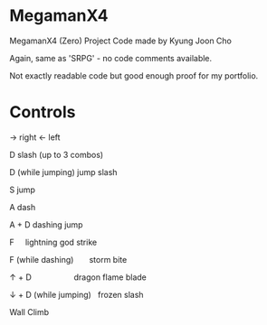 # MegamanX4


MegamanX4 (Zero) Project Code made by Kyung Joon Cho

Again, same as 'SRPG' - no code comments available.

Not exactly readable code but good enough proof for my portfolio.


# Controls

→ right
← left

D                       slash (up to 3 combos)

D (while jumping)       jump slash

S                       jump

A                       dash

A + D                   dashing jump


F                       lightning god strike

F (while dashing)       storm bite

↑ + D                   dragon flame blade

↓ + D (while jumping)   frozen slash

Wall Climb
